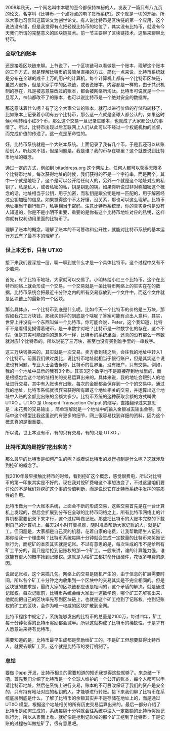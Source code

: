 2008年秋天，一个网名叫中本聪的至今都保持神秘的人，发表了一篇只有八九页的论文，名字叫《比特币-一个点对点的电子货币系统》。这个就是一切的开始，所以大家也习惯叫这篇论文为创世论文。有人说比特币是区块链的第一个应用，这个说法没有错，但是我觉得有点把轻视比特币的地位了，其实没有比特币，就没有今天我们所谓的完整意义的区块链技术。前一节主要聊了区块链技术，这集来聊聊比特币。

### 全球化的账本

还是接着区块链来聊。上节说了，一个区块链可以看做是一个账本，理解这个账本的工作方式，就是理解比特币的最简单直接的方式。简化一点来说，比特币系统就是分布在全球的成千上万的用户的计算机，每个计算机上都有一个比特币区块链，虽然人很多，但是大家手中的区块链，或者说账本，内容都是一样的，由于共识机制的存在，凡是被恶意篡改过的账本，都会被网络所淘汰。比特币可说就是一个一旦写入，神仙都改不了的账本，也可以说比特币是一个绝对安全的数据库。

那这意味着什么呢？有了这个大家公认的账本，就可以进行价值的存储和转移了，比如账本上记录着小明有五个比特币，那么这一点就是全球人都公认的，如果这时候小明转给小红3个币，那么这个交易一旦记录进账本，也就成了大家都公认的事情了。所以，比特币出现以后互联网上人们从此可以不经过一个权威机构的监督，而完成价值的传递了。这一点是革命性的。

好，比特币系统就是一个大账本系统。上面记录了我有几个币，于是我还可以转账给别人。听起来不错，但是问题是，我是谁？我的币存在哪里？这个就要说到比特币地址的概念。

通过一定的方式，例如到 bitaddress.org 这个网站上。任何人都可以获得无限多个比特币地址。每次获得地址的时候，我们获得的不是一个字符串，而是两个。其中一个就是地址了，这个是可以公开给任何人的，另外一个就是这个地址对应的私钥了，私是私人，或者私密的私，钥是钥匙的钥。如果你听说过非对称加密这个概念的话，地址相当于公钥，用于加密，而私钥是跟公钥是唯一匹配的，用于解密经过公钥加密的信息。如果觉得这个不太好懂，没关系，那也可以这么理解。比特币地址相当于银行账户，私钥相当于密码。注意比特币系统里，你的真实身份是没有人知道的，你是不是小明不重要，重要的是你有这个比特币地址对应的私钥，这样你就有权利动用里面的比特币了。

理解了账本的概念，理解了账本的不可篡改和公开性，就能对比特币系统的基本运行方式有了最基本的理解了。

### 世上本无币，只有 UTXO

接下来我们要深挖一层，聊一聊到底什么才是一个具体比特币。这个过程中又有不少脑洞。

首先，有了比特币地址，大家就可以交易了。小明转给小红三个比特币，这个在比特币网络上就会形成一个交易。一个交易就是一条比特币网络上的实实在在的数据，比特币系统会把最近十分钟之内的所有交易存放到一个文件中，而这个文件就是区块链上的最新的一个区块。

那么具体点，一个比特币到底是什么呢。比如今天一个比特币的价格是三万块，那假如我花三万块钱，那我买到手的到底是个啥呢？答案可能有点出人意料，其实，世界上并没有一个东西叫做一个比特币。你可能会说，Peter，这个我知道，比特币不是看得见摸得着硬币，是一串数字对吧？比特币是一种数字化的存在，这个不假，但是其实可能跟你的想象不一样，比特币的系统里面，还真的没有那么一串数就对应1个比特币的。所以说花了三万块，甚至也没有买到谁手里的一串数字。

这三万块钱换来的，其实就是一次交易。卖方收到钱之后，会往我的地址中转入1个比特币。前面我们做过类比，说比特币地址就相当于银行账户，但是其实这个说法也有问题。专业人士会告诉你，比特币的世界里，没有账户，只有交易。例如，我的一个地址中显示的我有3个币。其实3这个数字也不是直接存到地址里的，而是根据包含这个地的址相关的交易运算出来的。具体来说，我的地址会跟别人的地址进行交易，其中有入账也有出账，每次的金额都会保存到一个个的交易中。通过我的地址，比特币系统就很容易获得所有跟这个地址相关的交易，并运算出这个地址中入账的金额比出账的金额大多少。比特币系统的这种获取余额的方式叫做 UTXO 。UTXO 是 Unspent Transaction Output 的缩写，直接翻译过来意思是：未花费的交易输出 ，简单理解就是一个地址中的输入金额减去输出金额。实际中这个模型比我这里说的有更多的细节，网上很容易找到详细的资料，因为这个概念真的是很重要。

所以说，世上本没有币，有的只有交易，有的只是 UTXO 。

### 比特币真的是挖矿挖出来的？

那么最早的比特币是如何产生的呢？或者说比特币的发行机制是什么呢？这就涉及到挖矿的概念了。

我2010年最早接触比特币的时候，看到挖矿这个概念，感觉很费电，所以对比特币的第一印象其实是不好的。现在我对挖矿费电这个事想法变了，不过这里咱们要讨论的不是我们对挖矿这个事的价值判断，而是说说它在比特币系统中发挥的实质性的作用。

比特币做为一个大账本系统，上面会不断的形成交易，这些交易首先是在一台计算机上发起的，然后会扩展到分布在全球的比特币网络之上，所有比特币网络上的计算机都需要记录下来才行，这个过程叫做记账。那些把比特币的大账本完整的下载到自己的计算机上，每天24小时开着机器，随时准备帮助大家记账的人，就是矿工。但问题是，大家都是自己买的机器，花着自家的电费，让我帮助陌生人记账，那你给我一个理由啊？比特币系统每隔十分钟就会生成一定数量的比特币来奖励记账行为，而挖矿的本质其实就是记账。不过有意思的是，每次生成的币不是给所有矿工平分的，而只是给抢到记账权的那一个矿工。一般来讲，谁的计算能力强，谁就能有更大的概率抢到记账权。这就是为啥矿工都拼命升级硬件，花很多电费的原因。

说起记账权，这个来插几句。网络上的交易是随机产生的，由于信息的扩展需要时间，所以各个矿工十分钟之内收集到一个区块中的交易其实是不完全相同的。但是区块链的要求是，最终大家的区块链都应该是相同的，这个矛盾的解决，就是通过记账权。每次记账前，比特币系统会给大家出一道数学题，哪个矿工先解答出来，他就能把自己的区块率先写到区块链上，也就是这个矿工抢到了记账权。抢到记账权的矿工的区块，会作为唯一权威的区块扩散到全网。

比特币程序中规定了，系统能够发出的比特币的总量是2100万，每过四年，矿工每十分钟获得的比特币奖励都会减半。所以这就构成了比特币的稀缺性，于是才有人愿意进来持有比特币。

需要知道的是，比特币最早生成都是奖励给矿工的，不是矿工但想要获得比特币人，就要去跟矿工买。这个就是比特币的发行机制了。

### 总结

要做 Dapp 开发，比特币相关的需要知道的知识我觉得这些就够了。来总结一下吧。首先我们介绍了比特币是一个全球人维护的一个公开的账本，每个人都可以申请比特币地址，然后在系统上进行交易，账本的不可篡改保证了我们的资产是安全的，只有持有地址对应的私钥的人，才能够进行转账。接下来我们聊了比特币在系统底层到底是什么，了解了比特币的余额其实并不是存储在地址上的，而是通过 UTXO 模型，根据这个地址相关的所有历史交易运算出来的。最后一部分介绍了比特币是如何生成的，系统每隔十分钟就会往系统中注入一定数额的比特币奖励记账行为，所以从表面上看，就好像是抢到记账权的那个矿工挖到了比特币，于是记账的过程被叫做挖矿了，很有意思吧。
